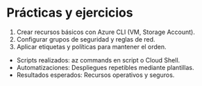 # Prácticas y ejercicios

1. Crear recursos básicos con Azure CLI (VM, Storage Account).
2. Configurar grupos de seguridad y reglas de red.
3. Aplicar etiquetas y políticas para mantener el orden.

- Scripts realizados: az commands en script o Cloud Shell.
- Automatizaciones: Despliegues repetibles mediante plantillas.
- Resultados esperados: Recursos operativos y seguros.
